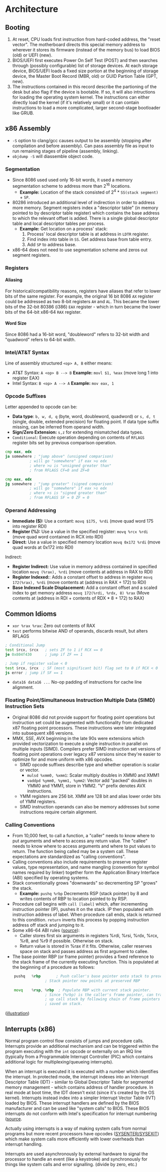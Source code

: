 # Architecture

## Booting
1. At reset, CPU loads first instruction from hard-coded address, the "reset vector".  The motherboard directs this special memory address to wherever it stores its firmware (instead of the memory bus) to load BIOS (old) or UEFI (new).
1. BIOS/UEFI first executes Power On Self Test (POST) and then searches through (possibly configurable) list of storage devices.  At each storage device, BIOS/UEFI loads a fixed size portion at the beginning of storage device, the Master Boot Record (MBR, old) or GUID Partion Table (GPT, new).
1. The instructions contained in this record describe the partioning of the desk but also flag if the device is bootable.  If so, it will also intructions for loading the operating system kernel.  The instructions can either directly load the kernel (if it's relatively small) or it can contain instructions to load a more complicated, larger second-stage bootloader like GRUB.

## x86 Assembly
* `-S` option to clang/gcc causes output to be assembly (stopping after compilation and before assembly).  Can pass assembly file as input to run remaining stages of pipeline (assembly, linking).
* `objdump -S` will diassemble object code.
### Segmentation
* Since 8086 used used only 16-bit words, it used a memory segmentation scheme to address more than 2<sup>16</sup> locations.
  * **Example:** Location of the stack consisted of 2<sup>4</sup> * `SS(stack segment)` + `SP`.
* 80286 introduced an additional level of indirection in order to address more memory.  Segment registers index a "descriptor table" (in memory pointed to by descriptor table register) which contains the base address to which the relevant offset is added.  There is a single global descriptor table and local descriptor tables per process.
  * **Example:** Get location on a process' stack:
      1. Process' local descriptor table is at address in `LDTR` register.
      2. Find index into table in `SS`.  Get address base from table entry.
      3. Add `SP` to address base.
* x86-64 does not need to use segmentation scheme and zeros out segment registers.
### Registers
#### Aliasing
For historical/compatibility reasons, registers have aliases that refer to lower bits of the same register.  For example, the original 16 bit 8086 `AX` register could be addressed as two 8-bit registers `AH` and `AL`.  This became the lower bits of the 32-bit 80386 (i386) `EAX` register - which in turn became the lower bits of the 64-bit x86-64 `RAX` register.
#### Word Size
Since 8086 had a 16-bit word, "doubleword" refers to 32-bit width and "quadword" refers to 64-bit width.
### Intel/AT&T Syntax
Line of assembly structured `<op> A, B` either means:
  * AT&T Syntax: `A <op> B --> B`  **Example:** `movl $1, %eax` (move long 1 into register EAX)
  * Intel Syntax: `B <op> A --> A`  **Example:** `mov eax, 1`
### Opcode Suffixes
Letter appended to opcode can be:
  * **Data type**: `b, w, d, q` (byte, word, doubleword, quadword) or `s, d, t` (single, double, extended precision) for floating point.  If data type suffix missing, can be inferred from operand width.
  * **Sign/Zero Extension:** `s,z` for extending mismatched data types.
  * `Conditional`: Execute operation depending on contents of `RFLAGS` register bits set by previous comparison operation.
  ```asm
cmp eax, edx
ja somewhere ; "jump above" (unsigned comparison)
             ; will go "somewhere" if eax >u edx
             ; where >u is "unsigned greater than"
             ; from RFLAGS CF=0 and ZF=0

cmp eax, edx
jg somewhere ; "jump greater" (signed comparison)
             ; will go "somewhere" if eax >s edx
             ; where >s is "signed greater than"
             ; from RFLAGS SF = 0 ZF = 0
  ```
### Operand Addressing
* **Immediate ($):** Use a contant: `movq $175, %rdi` (move quad word 175 into register RDI)
* **Register (%):** Use a value in the specified register: `movq %rcx %rdi` (move quad word contained in RCX into RDI)
* **Direct:** Use a value in specified memory location `movq 0x172 %rdi` (move quad words at 0x172 into RDI)

Indirect:
* **Register Indirect:** Use value in memory address contained in specified location `movq (%rax), %rdi` (move contents at address in RAX to RDI)
* **Register Indexed:**: Adds a constant offset to address in register `movq 172(%rax), %rdi` (move contents at (address in RAX + 172) to RDI)
* **Base Indexed Scale Displacement:** Add a constant offset and a scaled index to get memory address `movq 172(%rdi, %rdx, 8) %rax` (Move contents at (address in RDI + contents of RDX * 8 + 172) to RAX)
## Common Idioms
* `xor %rax %rax`: Zero out contents of RAX
* `test` performs bitwise AND of operands, discards result, but alters RFLAGS
```asm
; Conditional Jump
test $rcx, $rcx   ; sets ZF to 1 if RCX == 0
je 0x804f430      ; jump if ZF == 1

; Jump if register value < 0
test $rcx, $rcx  ; SF (most significant bit) flag set to 0 if RCX < 0
js error ; jump if SF == 1
```
* `data16 data16 ...` No-op padding of instructions for cache line alignment.
### Floating Point/Simultaneous Instruction Multiple Data (SIMD) Instruction Sets
* Original 8086 did not provide support for floating point operations but instruction set could be augmented with functionality from dedicated x87 floating point processors.  These instructions were later integrated into subsequent x86 versions.
* MMX, SSE, AVX beginning in the late 90s were extensions which provided vectorization to execute a single instruction in parallel on multiple inputs (SIMD).  Compilers prefer SIMD instruction set versions of floating point operations over legacy x87 versions since they're easier to optimize for and more uniform with x86 opcodes.
  * SIMD opcode suffixes describe type and whether operation is scalar or vector.
    * `mulsd %xmm0, %xmm1`: Scalar multiply doubles in XMM0 and XMM1
    * `vaddpd %ymm0, %ymm1, %ymm2`: Vector add "packed" doubles in YMM0 and YMM1, store in YMM2.  "V" prefix denotes AVX instructions.
  * YMM registers are 256 bit.  XMM are 128 bit and alias lower order bits of YMM registers.
  * SIMD instruction operands can also be memory addresses but some instructions require certain alignment.
### Calling Conventions
* From 10,000 feet, to call a function, a "caller" needs to know where to put arguments and where to access any return value.  The "callee" needs to know where to access arguments and where to put values to return.  The function being called may be a system call.  These expectations are standardized as "calling conventions".
* Calling conventions also include requirements to preserve register values, type representation, and name mangling (convention for symbol names required by linker) together form the Application Binary Interface (ABI) specified by operating systems.
* Stack conventionally grows "downwards" so decrementing SP "grows" the stack.
  * **Example:** `pushq %rbp` Decrements RSP (stack pointer) by 8 and writes contents of RBP to location pointed to by RSP.
* Procedure call begins with `call [label]` which, after incrementing instruction pointer (IP), pushes it on the stack.  IP then populated with instruction address of label.  When procedure call ends, stack is returned to this condition.  `return` inverts this process by popping instruction address off stack and jumping to it.
* Some x86-64 ABI rules ([source](https://cs61.seas.harvard.edu/site/2018/Asm1/)):
  * Caller stores first six arguments in registers  %rdi, %rsi, %rdx, %rcx, %r8, and %r9 if possible.  Otherwise on stack.
  * Return value is stored in %rax if it fits.  Otherwise, caller reserves space on stack and passes address as first argument to callee.
* The base pointer RBP (or frame pointer) provides a fixed reference to the stack frame of the currently executing function.  This is populated at the beginning of a procedure as follows:
```asm
	pushq	%rbp       ; Push caller's base pointer onto stack to preserve it.
                  ; Stack pointer now points at preserved RBP
                  
	movq	%rsp, %rbp  ; Populate RBP with current stack pointer.
                  ; Since (%rbp) is the caller's frame pointer, can trace
                  ; up call stack by following chain of frame pointers
                  ; saved on stack.
```
([illustration](https://cs61.seas.harvard.edu/site/img/stack-2018-03.png))

## Interrupts (x86)
Normal program control flow consists of jumps and procedure calls.  Interrupts provide an additional mechanism and can be triggered within the program executing with the `int` opcode or externally on an IRQ line (typically from a Programmable Interrupt Controller (PIC) which contains additional logic for multiplexing/queueing interrupts).

When an interrupt is executed it is executed with a number which identifies the interrupt.  In protected mode, the interrupt indexes into an Interrupt Descriptor Table (IDT) - similar to Global Descriptor Table for segmented memory management - which contains address of handler procedure.  In real mode at boot time, the IDT doesn't exist (since it's created by the OS kernel).  Interrupts instead index into a simpler Interrupt Vector Table (IVT) loaded by BIOS.  These interrupt handlers are defined by the BIOS manufacturer and can be used like "system calls" to BIOS.  These BIOS interrupts do not conform with Intel's specification for interrupt numbering ([source](https://stackoverflow.com/questions/62122049/how-are-bios-interrupts-deconflicted-with-reserved-hardware-interrupts).

Actually using interrupts is a way of making system calls from normal programs but more recent processors have opcodes ([SYSENTER/SYSEXIT](https://cs.stackexchange.com/questions/38141/why-system-calls-via-interrupts-are-slow-and-thus-we-have-sysenter-sysexit-instr)) which make system calls more efficiently with lower overheads than interrupt handling.

Interrupts are used asynchronously by external hardware to signal the processor to handle an event (like a keystroke) and synchronously for things like system calls and error signalling. (divide by zero, etc.)
